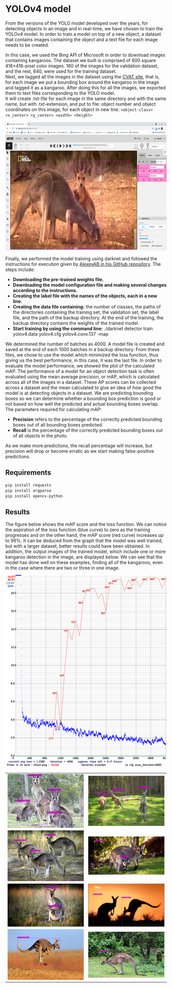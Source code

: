 # YOLOv4 model

From the versions of the YOLO model developed over the years, for detecting objects in an image and in real-time, we have chosen to train the YOLOv4 model. In order to train a model on top of a new object, a dataset that contains images containing the object and a text file for each image needs to be created.

In this case, we used the Bing API of Microsoft in order to download images containing kangaroos. The dataset we built is comprised of 800 square 416×416-pixel color images. 160 of the images for the validation dataset, and the rest, 640, were used for the training dataset.  
Next, we tagged all the images in the dataset using the [CVAT site](http://www.cvat.org), that is, for each image we put a bounding box around the kangaroo in the image and tagged it as a kangaroo. After doing this for all the images, we exported them to text files corresponding to the YOLO model.   
It will create .txt-file for each image in the same directory and with the same name, but with .txt-extension, and put to file: object number and object coordinates on this image, for each object in new line: 
`<object-class> <x_center> <y_center> <width> <height>`

<p align="center">
  <img src="images\cvat.png" width="700" height="400">
</p>

Finally, we performed the model training using darknet and followed the instructions for execution given by [AlexeyAB in his GitHub repository](http://www.github.com/AlexeyAB/darknet). The steps include:
* **Downloading the pre-trained weights file.**
* **Downloading the model configuration file and making several changes according to the instructions.**
* **Creating the label file with the names of the objects, each in a new line.**
* **Creating the data file containing:** the number of classes, the paths of the directories containing the training set, the validation set, the label file, and the path of the backup directory. At the end of the training, the backup directory contains the weights of the trained model.
* **Start training by using the command line:** ./darknet detector train yolov4.data yolov4.cfg yolov4.conv.137 -map

We determined the number of batches as 4000. A model file is created and saved at the end of each 1000 batches in a backup directory. From these files, we chose to use the model which minimized the loss function, thus giving us the best performance, in this case, it was the last file. In order to evaluate the model performance, we showed the plot of the calculated mAP. The performance of a model for an object detection task is often evaluated using the mean average precision, or mAP, which is calculated across all of the images in a dataset. These AP scores can be collected across a dataset and the mean calculated to give an idea of how good the model is at detecting objects in a dataset. We are predicting bounding boxes so we can determine whether a bounding box prediction is good or not based on how well the predicted and actual bounding boxes overlap. The parameters required for calculating mAP:
* **Precision** refers to the percentage of the correctly predicted bounding boxes out of all bounding boxes predicted.
* **Recall** is the percentage of the correctly predicted bounding boxes out of all objects in the photo.

As we make more predictions, the recall percentage will increase, but precision will drop or become erratic as we start making false-positive predictions. 

## Requirements
~~~bash
pip install requests
pip install argparse 
pip install opencv-python
~~~

## Results

The figure below shows the mAP score and the loss function. We can notice the aspiration of the loss function (blue curve) to zero as the training progresses and on the other hand, the mAP score (red curve) increases up to 99%. It can be deduced from the graph that the model was well trained, but with a larger dataset, better results could have been obtained. In addition, the output images of the trained model, which include one or more kangaroo detection in the image, are displayed below. We can see that the model has done well on these examples, finding all of the kangaroos, even in the case where there are two or three in one image.

<p align="center">
  <img src="results\YOLO.png" width="500" height="600">
</p>

<table align="center">
  <tr>
    <td><img src="results\5.jpg"></td>
    <td><img src="results\2.jpg"></td>
  </tr>
  <tr>
    <td><img src="results\3.jpg"></td>
    <td><img src="results\1.jpg"></td>
  </tr>
  <tr>
    <td><img src="results\4.jpg"></td>
    <td><img src="results\7.jpg"></td>
  </tr>
  <tr>
    <td><img src="results\6.jpg"></td>
    <td><img src="results\8.jpg"></td>
  </tr>
</table>
